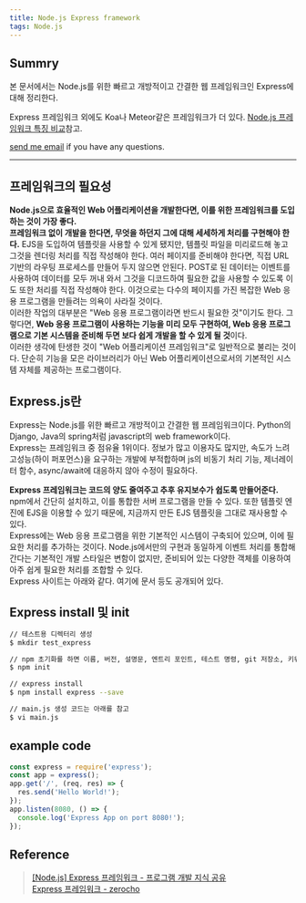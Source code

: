 ```yaml
---
title: Node.js Express framework
tags: Node.js
---
```


## Summry

본 문서에서는 Node.js를 위한 빠르고 개방적이고 간결한 웹 프레임워크인 Express에 대해 정리한다.  

Express 프레임워크 외에도 Koa나 Meteor같은 프레임워크가 더 있다. [Node.js 프레임워크 특징 비교](https://limjunho.github.io/2021/10/15/Node.js-Framework.html)참고.  

[send me email](mailto:jewel7492@gmail.com) if you have any questions.

<!--more-->

---

## 프레임워크의 필요성

**Node.js으로 효율적인 Web 어플리케이션을 개발한다면, 이를 위한 프레임워크를 도입하는 것이 가장 좋다.**  
**프레임워크 없이 개발을 한다면, 무엇을 하던지 그에 대해 세세하게 처리를 구현해야 한다.** EJS을 도입하여 템플릿을 사용할 수 있게 됐지만, 템플릿 파일을 미리로드해 놓고 그것을 렌더링 처리를 직접 작성해야 한다. 여러 페이지를 준비해야 한다면, 직접 URL 기반의 라우팅 프로세스를 만들어 두지 않으면 안된다. POST로 된 데이터는 이벤트를 사용하여 데이터를 모두 꺼내 와서 그것을 디코드하여 필요한 값을 사용할 수 있도록 이도 또한 처리를 직접 작성해야 한다. 이것으로는 다수의 페이지를 가진 복잡한 Web 응용 프로그램을 만들려는 의욕이 사라질 것이다.  
이러한 작업의 대부분은 "Web 응용 프로그램이라면 반드시 필요한 것"이기도 한다. 그렇다면, **Web 응용 프로그램이 사용하는 기능을 미리 모두 구현하여, Web 응용 프로그램으로 기본 시스템을 준비해 두면 보다 쉽게 개발을 할 수 있게 될 것**이다.  
이러한 생각에 탄생한 것이 "Web 어플리케이션 프레임워크"로 일반적으로 불리는 것이다. 단순히 기능을 모은 라이브러리가 아닌 Web 어플리케이션으로서의 기본적인 시스템 자체를 제공하는 프로그램이다.  

## Express.js란

Express는 Node.js를 위한 빠르고 개방적이고 간결한 웹 프레임워크이다. Python의 Django, Java의 spring처럼 javascript의 web framework이다.  
Express는 프레임워크 중 점유율 1위이다. 정보가 많고 이용자도 많지만, 속도가 느려 고성능(하이 퍼포먼스)을 요구하는 개발에 부적합하며 js의 비동기 처리 기능, 제너레이터 함수, async/await에 대응하지 않아 수정이 필요하다.  

**Express 프레임워크는 코드의 양도 줄여주고 추후 유지보수가 쉽도록 만들어준다.**  
npm에서 간단히 설치하고, 이를 통합한 서버 프로그램을 만들 수 있다. 또한 템플릿 엔진에 EJS을 이용할 수 있기 때문에, 지금까지 만든 EJS 템플릿을 그대로 재사용할 수 있다.  
Express에는 Web 응용 프로그램을 위한 기본적인 시스템이 구축되어 있으며, 이에 필요한 처리를 추가하는 것이다.
Node.js에서만의 구현과 동일하게 이벤트 처리를 통합해 간다는 기본적인 개발 스타일은 변함이 없지만, 준비되어 있는 다양한 객체를 이용하여 아주 쉽게 필요한 처리를 조합할 수 있다.  
Express 사이트는 아래와 같다. 여기에 문서 등도 공개되어 있다.

## Express install 및 init

```bash
// 테스트용 디렉터리 생성
$ mkdir test_express

// npm 초기화를 하면 이름, 버전, 설명문, 엔트리 포인트, 테스트 명령, git 저장소, 키워드, 저자, 라이선스 등을 차례로 묻는데 잘 모르는 경우 전부 그대로 Enter 키를 누른다. 이것으로 package.json 파일이 생성된다.
$ npm init

// express install
$ npm install express --save

// main.js 생성 코드는 아래를 참고
$ vi main.js
```

## example code

```javascript
const express = require('express');
const app = express();
app.get('/', (req, res) => {
  res.send('Hello World!');
});
app.listen(8080, () => {
  console.log('Express App on port 8080!');
});
```

## Reference

> [[Node.js] Express 프레임워크 - 프로그램 개발 지식 공유](https://araikuma.tistory.com/456)  
> [Express 프레임워크 - zerocho](https://www.zerocho.com/category/NodeJS/post/5789e8d91c9e1ff02bdedad3)  